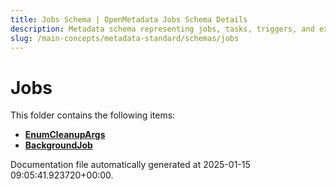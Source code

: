 ```yaml
---
title: Jobs Schema | OpenMetadata Jobs Schema Details
description: Metadata schema representing jobs, tasks, triggers, and execution contexts for orchestrating system or user workflows.
slug: /main-concepts/metadata-standard/schemas/jobs
---
```


# Jobs

This folder contains the following items:

- [**EnumCleanupArgs**](/main-concepts/metadata-standard/schemas/jobs/enumcleanupargs)
- [**BackgroundJob**](/main-concepts/metadata-standard/schemas/jobs/backgroundjob)


Documentation file automatically generated at 2025-01-15 09:05:41.923720+00:00.
